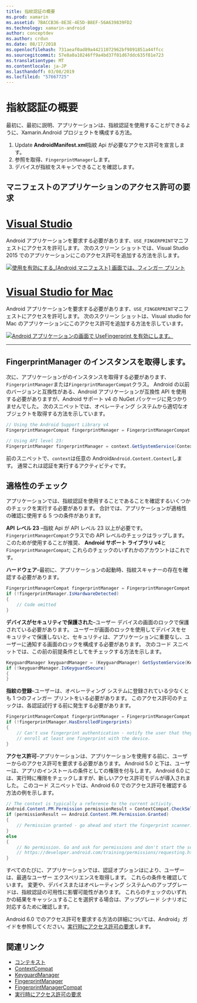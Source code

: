 ```yaml
---
title: 指紋認証の概要
ms.prod: xamarin
ms.assetid: 7BACCB36-8E3E-4E5D-B8EF-56A639839FD2
ms.technology: xamarin-android
author: conceptdev
ms.author: crdun
ms.date: 08/17/2018
ms.openlocfilehash: 731aeaf0ad89a44211072962bf9891851a44ffcc
ms.sourcegitcommit: 57e8a0a10246ff9a4bd37f01d67ddc635f81e723
ms.translationtype: MT
ms.contentlocale: ja-JP
ms.lasthandoff: 03/08/2019
ms.locfileid: "57667725"
---
```

# <a name="getting-started-with-fingerprint-authentication"></a>指紋認証の概要

最初に、最初に説明、アプリケーションは、指紋認証を使用することができるように、Xamarin.Android プロジェクトを構成する方法。

1. Update **AndroidManifest.xml**指紋 Api が必要なアクセス許可を宣言します。
2. 参照を取得、`FingerprintManager`します。
3. デバイスが指紋をスキャンできることを確認します。

## <a name="requesting-permissions-in-the-application-manifest"></a>マニフェストのアプリケーションのアクセス許可の要求

# <a name="visual-studiotabwindows"></a>[Visual Studio](#tab/windows)

Android アプリケーションを要求する必要があります、`USE_FINGERPRINT`マニフェストにアクセスを許可します。 次のスクリーン ショットでは、Visual Studio 2015 でのアプリケーションにこのアクセス許可を追加する方法を示します。

[![使用を有効にする\_[Android マニフェスト] 画面では、フィンガー プリント](get-started-images/fingerprint-01-vs.png)](get-started-images/fingerprint-01-vs.png#lightbox) 

# <a name="visual-studio-for-mactabmacos"></a>[Visual Studio for Mac](#tab/macos)

Android アプリケーションを要求する必要があります、`USE_FINGERPRINT`マニフェストにアクセスを許可します。 次のスクリーン ショットは、Visual studio for Mac のアプリケーションにこのアクセス許可を追加する方法を示しています。

[![Android アプリケーションの画面で UseFingerprint を有効にします。](get-started-images/fingerprint-01-xs.png)](get-started-images/fingerprint-01-xs.png#lightbox) 

-----

## <a name="getting-an-instance-of-the-fingerprintmanager"></a>FingerprintManager のインスタンスを取得します。

次に、アプリケーションがのインスタンスを取得する必要があります、`FingerprintManager`または`FingerprintManagerCompat`クラス。 Android の以前のバージョンと互換性がある、Android アプリケーションが互換性 API を使用する必要がありますが、Android サポート v4 の NuGet パッケージに見つかりませんでした。 次のスニペットでは、オペレーティング システムから適切なオブジェクトを取得する方法を示しています。 

```csharp
// Using the Android Support Library v4
FingerprintManagerCompat fingerprintManager = FingerprintManagerCompat.From(context);

// Using API level 23:
FingerprintManager fingerprintManager = context.GetSystemService(Context.FingerprintService) as FingerprintManager;
```  

前のスニペットで、`context`は任意の Android`Android.Content.Context`します。 通常これは認証を実行するアクティビティです。

## <a name="checking-for-eligibility"></a>適格性のチェック

アプリケーションでは、指紋認証を使用することであることを確認するいくつかのチェックを実行する必要があります。 合計では、アプリケーションが適格性の確認に使用する 5 つの条件があります。  

**API レベル 23** &ndash;指紋 Api が API レベル 23 以上が必要です。 `FingerprintManagerCompat`クラスでの API レベルのチェックはラップします。 このためが使用することが推奨、 **Android サポート ライブラリ v4**と`FingerprintManagerCompat`; これらのチェックのいずれかのアカウントはこれです。

**ハードウェア**&ndash;最初に、アプリケーションの起動時、指紋スキャナーの存在を確認する必要があります。

```csharp
FingerprintManagerCompat fingerprintManager = FingerprintManagerCompat.From(context);
if (!fingerprintManager.IsHardwareDetected)
{
    // Code omitted
}
```

**デバイスがセキュリティで保護された**&ndash;ユーザー デバイスの画面のロックで保護されている必要があります。 ユーザーが画面のロックを使用してデバイスをセキュリティで保護しないと、セキュリティは、アプリケーションに重要なし、ユーザーに通知する画面のロックを構成する必要があります。 次のコード スニペットでは、この前の前提条件としてをチェックする方法を示します。

```csharp
KeyguardManager keyguardManager = (KeyguardManager) GetSystemService(KeyguardService);
if (!keyguardManager.IsKeyguardSecure)
{
}
```

**指紋の登録**&ndash;ユーザーは、オペレーティング システムに登録されている少なくとも 1 つのフィンガー プリントをいる必要があります。 このアクセス許可のチェックは、各認証試行する前に発生する必要があります。

```csharp
FingerprintManagerCompat fingerprintManager = FingerprintManagerCompat.From(context);
if (!fingerprintManager.HasEnrolledFingerprints)
{
    // Can't use fingerprint authentication - notify the user that they need to
    // enroll at least one fingerprint with the device.
}
```

**アクセス許可**&ndash;アプリケーションは、アプリケーションを使用する前に、ユーザーからのアクセス許可を要求する必要があります。 Android 5.0 と下は、ユーザーは、アプリのインストールの条件としての権限を付与します。 Android 6.0 には、実行時に権限をチェックしますが、新しいアクセス許可モデルが導入されました。 このコード スニペットでは、Android 6.0 でのアクセス許可を確認する方法の例を示します。

```csharp
// The context is typically a reference to the current activity.
Android.Content.PM.Permission permissionResult = ContextCompat.CheckSelfPermission(context, Manifest.Permission.UseFingerprint);
if (permissionResult == Android.Content.PM.Permission.Granted)
{
    // Permission granted - go ahead and start the fingerprint scanner.
}
else
{
    // No permission. Go and ask for permissions and don't start the scanner. See
    // https://developer.android.com/training/permissions/requesting.html
}
```

すべてのたびに、アプリケーションでは、認証オプションはにより、ユーザーは、最適なユーザー エクスペリエンスを取得します。 これらの条件を確認しています。 変更や、デバイスまたはオペレーティング システムへのアップグレードは、指紋認証の可用性に影響可能性があります。 これらのチェックのいずれかの結果をキャッシュすることを選択する場合は、アップグレード シナリオに対応するために確認します。

Android 6.0 でのアクセス許可を要求する方法の詳細については、Android」ガイドを参照してください。[実行時にアクセス許可の要求](https://developer.android.com/training/permissions/requesting.html)します。

## <a name="related-links"></a>関連リンク

- [コンテキスト](https://developer.xamarin.com/api/type/Android.Content.Context/)
- [ContextCompat](https://developer.xamarin.com/api/type/Android.Support.V4.Content.ContextCompat/)
- [KeyguardManager](https://developer.xamarin.com/api/type/Android.App.KeyguardManager/)
- [FingerprintManager](https://developer.android.com/reference/android/hardware/fingerprint/FingerprintManager.html)
- [FingerprintManagerCompat](https://developer.android.com/reference/android/support/v4/hardware/fingerprint/FingerprintManagerCompat.html)
- [実行時にアクセス許可の要求](https://developer.android.com/training/permissions/requesting.html)
